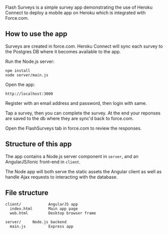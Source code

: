 Flash Surveys is a simple survey app demonstrating the use of Heroku Connect to deploy
a mobile app on Heroku which is integrated with Force.com.

## How to use the app

Surveys are created in force.com. Heroku Connect will sync each survey to the Postgres
DB where it becomes available to the app.

Run the Node.js server:

    npm install
    node server/main.js

Open the app:

    http://localhost:3000

Register with an email address and password, then login with same.

Tap a survey, then you can complete the survey. At the end your reponses are saved
to the db where they are sync'd back to force.com.

Open the FlashSurveys tab in force.com to review the responses.

## Structure of this app

The app contains a Node.js server component in `server`, and an AngularJS/Ionic
front-end in `client`. 

The Node app will both serve the static assets the Angular client as well as handle
Ajax requests to interacting with the database.

## File structure

    client/            AngularJS app
      index.html       Main app page
      web.html         Desktop browser frame

    server/     Node.js backend
      main.js          Express app
      


